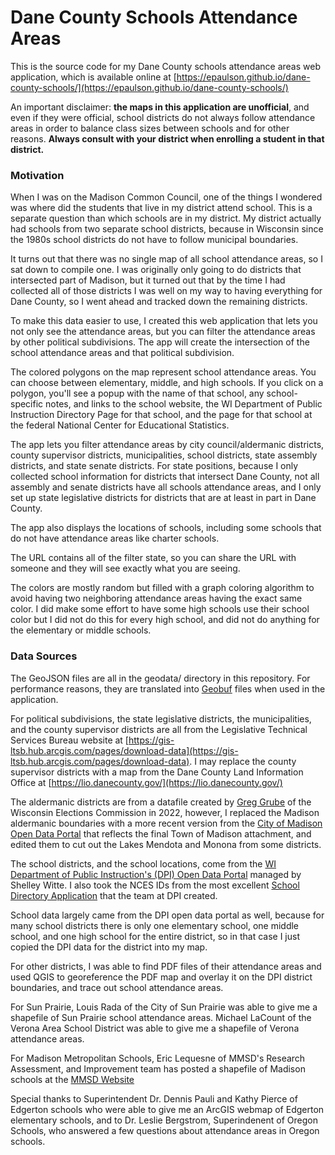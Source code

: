 # Dane County Schools Attendance Areas

This is the source code for my Dane County schools attendance areas web application, which is available online at [https://epaulson.github.io/dane-county-schools/](https://epaulson.github.io/dane-county-schools/)

An important disclaimer: **the maps in this application are unofficial**, and even if they were official, school districts do not always follow attendance areas in order to balance class sizes between schools and for other reasons. **Always consult with your district when enrolling a student in that district.**
### Motivation
When I was on the Madison Common Council, one of the things I wondered was where did the students that live in my district attend school. This is a separate question than which schools are in my district. My district actually had schools from two separate school districts, because in Wisconsin since the 1980s school districts do not have to follow municipal boundaries.

It turns out that there was no single map of all school attendance areas, so I sat down to compile one. I was originally only going to do districts that intersected part of Madison, but it turned out that by the time I had collected all of those districts I was well on my way to having everything for Dane County, so I went ahead and tracked down the remaining districts. 

To make this data easier to use, I created this web application that lets you not only see the attendance areas, but you can filter the attendance areas by other political subdivisions. The app will create the intersection of the school attendance areas and that political subdivision.

The colored polygons on the map represent school attendance areas. You can choose between elementary, middle, and high schools. If you click on a polygon, you'll see a popup with the name of that school, any school-specific notes, and links to the school website, the WI Department of Public Instruction Directory Page for that school, and the page for that school at the federal National Center for Educational Statistics. 

The app lets you filter attendance areas by city council/aldermanic districts, county supervisor districts, municipalities, school districts, state assembly districts, and state senate districts. For state positions, because I only collected school information for districts that intersect Dane County, not all assembly and senate districts have all schools attendance areas, and I only set up state legislative districts for districts that are at least in part in Dane County. 

The app also displays the locations of schools, including some schools that do not have attendance areas like charter schools.

The URL contains all of the filter state, so you can share the URL with someone and they will see exactly what you are seeing.

The colors are mostly random but filled with a graph coloring algorithm to avoid having two neighboring attendance areas having the exact same color. I did make some effort to have some high schools use their school color but I did not do this for every high school, and did not do anything for the elementary or middle schools.

### Data Sources
The GeoJSON files are all in the geodata/ directory in this repository. For performance reasons, they are translated into [Geobuf](https://github.com/mapbox/geobuf) files when used in the application.

For political subdivisions, the state legislative districts, the municipalities, and the county supervisor districts are all from the Legislative Technical Services Bureau website at [https://gis-ltsb.hub.arcgis.com/pages/download-data](https://gis-ltsb.hub.arcgis.com/pages/download-data). I may replace the county supervisor districts with a map from the Dane County Land Information Office at [https://lio.danecounty.gov/](https://lio.danecounty.gov/)

The aldermanic districts are from a datafile created by [Greg Grube](https://grubeg.github.io/) of the Wisconsin Elections Commission in 2022, however, I replaced the Madison aldermanic boundaries with a more recent version from the [City of Madison Open Data Portal](https://data-cityofmadison.opendata.arcgis.com/) that reflects the final Town of Madison attachment, and edited them to cut out the Lakes Mendota and Monona from some districts.

The school districts, and the school locations, come from the [WI Department of Public Instruction's (DPI) Open Data Portal](https://dpi.wi.gov/wise/gis-maps/gis-open-data) managed by Shelley Witte. I also took the NCES IDs from the most excellent [School Directory Application](https://apps6.dpi.wi.gov/SchDirPublic/home) that the team at DPI created.

School data largely came from the DPI open data portal as well, because for many school districts there is only one elementary school, one middle school, and one high school for the entire district, so in that case I just copied the DPI data for the district into my map.

For other districts, I was able to find PDF files of their attendance areas and used QGIS to georeference the PDF map and overlay it on the DPI district boundaries, and trace out school attendance areas. 

For Sun Prairie, Louis Rada of the City of Sun Prairie was able to give me a shapefile of Sun Prairie school attendance areas. Michael LaCount of the Verona Area School District was able to give me a shapefile of Verona attendance areas. 

For Madison Metropolitan Schools, Eric Lequesne of MMSD's Research Assessment, and Improvement team has posted a shapefile of Madison schools at the [MMSD Website](https://www.madison.k12.wi.us/about/attendance-areas)

Special thanks to Superintendent Dr. Dennis Pauli and Kathy Pierce of Edgerton schools who were able to give me an ArcGIS webmap of Edgerton elementary schools, and to Dr. Leslie Bergstrom, Superindenent of Oregon Schools, who answered a few questions about attendance areas in Oregon schools.